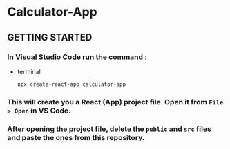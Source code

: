 # Calculator-App

## GETTING STARTED

### In Visual Studio Code run the command : 
* terminal
  ```sh
  npx create-react-app calculator-app
  ```
### This will create you a React (App) project file. Open it from ```File > Open``` in VS Code.
 
### After opening the project file, delete the ```public``` and ```src``` files and paste the ones from this repository.

